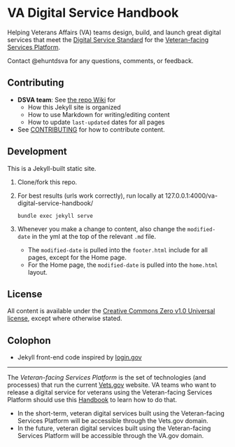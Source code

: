 # VA Digital Service Handbook

Helping Veterans Affairs (VA) teams design, build, and launch great digital services that meet the [Digital Service Standard](href="https://github.com/department-of-veterans-affairs/va-digital-service-handbook/digital-standard") for the [Veteran-facing Services Platform](#fn1).

Contact @ehuntdsva for any questions, comments, or feedback.


## Contributing

* **DSVA team**: See [the repo Wiki](https://github.com/department-of-veterans-affairs/va-digital-service-handbook/wiki) for
  * How this Jekyll site is organized
  * How to use Markdown for writing/editing content
  * How to update ```last-updated``` dates for all pages
* See [CONTRIBUTING](CONTRIBUTING.md) for how to contribute content.


## Development

This is a Jekyll-built static site.

1. Clone/fork this repo.
2. For best results (urls work correctly), run locally at 127.0.0.1:4000/va-digital-service-handbook/

    ```
    bundle exec jekyll serve
    ```

3. Whenever you make a change to content, also change the ```modified-date``` in the yml at the top of the relevant ```.md``` file.

    * The ```modified-date``` is pulled into the ```footer.html``` include for all pages, except for the Home page.
    * For the Home page, the ```modified-date``` is pulled into the ```home.html``` layout.


## License

All content is available under the [Creative Commons Zero v1.0 Universal license](LICENSE), except where otherwise stated.


## Colophon

* Jekyll front-end code inspired by [login.gov](https://www.login.gov)

<hr>

<a name="fn1"></a>The *Veteran-facing Services Platform* is the set of technologies (and processes) that run the current [Vets.gov](https://www.vets.gov/) website. VA teams who want to release a digital service for veterans using the Veteran-facing Services Platform should use this [Handbook](http://department-of-veterans-affairs.github.io/va-digital-service-handbook/) to learn how to do that.

* In the short-term, veteran digital services built using the Veteran-facing Services Platform will be accessible through the Vets.gov domain.
* In the future, veteran digital services built using the Veteran-facing Services Platform will be accessible through the VA.gov domain.
